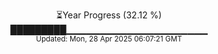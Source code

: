 <p align="center">
⏳Year Progress (32.12 %)<br>
█████████▁▁▁▁▁▁▁▁▁▁▁▁▁▁▁▁▁▁▁▁▁ <br>
<sub>Updated: Mon, 28 Apr 2025 06:07:21 GMT</sub>
</p>

